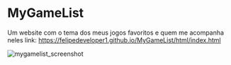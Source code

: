 # MyGameList
Um website com o tema dos meus jogos favoritos e quem me acompanha neles
link: https://felipedeveloper1.github.io/MyGameList/html/index.html

![mygamelist_screenshot](https://user-images.githubusercontent.com/78390656/214368808-1199fdd6-cbe3-48d5-b418-528081f706cf.png)
